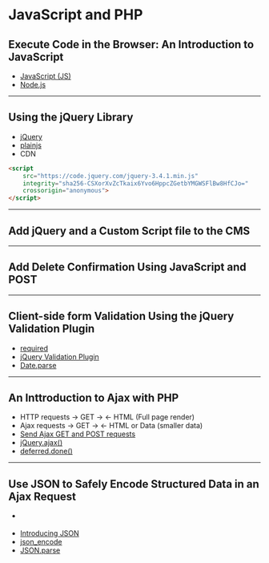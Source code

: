 # JavaScript and PHP

## Execute Code in the Browser: An Introduction to JavaScript

- [JavaScript (JS)](https://developer.mozilla.org/bm/docs/Web/JavaScript)
- [Node.js](https://nodejs.org/en/)

--- 

## Using the jQuery Library

- [jQuery](https://jquery.com/)
- [plainjs](https://plainjs.com/)
- CDN

```html
<script 
    src="https://code.jquery.com/jquery-3.4.1.min.js" 
    integrity="sha256-CSXorXvZcTkaix6Yvo6HppcZGetbYMGWSFlBw8HfCJo="
    crossorigin="anonymous">
</script>

```

--- 

## Add jQuery and a Custom Script file to the CMS

--- 

## Add Delete Confirmation Using JavaScript and POST

--- 

## Client-side form Validation Using the jQuery Validation Plugin

- [required](https://devdocs.io/html/attributes#required-attribute)
- [jQuery Validation Plugin](https://jqueryvalidation.org/)
- [Date.parse](https://devdocs.io/javascript/global_objects/date/parse#required-attribute)

--- 

## An Inttroduction to Ajax with PHP

- HTTP requests -> GET -> <- HTML (Full page render)
- Ajax requests -> GET -> <- HTML or Data (smaller data)
- [Send Ajax GET and POST requests](https://plainjs.com/javascript/ajax/send-ajax-get-and-post-requests-47/)
- [jQuery.ajax()](https://api.jquery.com/jquery.ajax/)
- [deferred.done()](https://api.jquery.com/deferred.done/)

--- 

## Use JSON to Safely Encode Structured Data in an Ajax  Request

- [<dl>](https://devdocs.io/html/element/dl)
- [Introducing JSON](https://www.json.org/json-en.html)
- [json_encode](https://www.php.net/manual/en/function.json-encode.php)
- [JSON.parse](https://devdocs.io/javascript/global_objects/json/parse)
